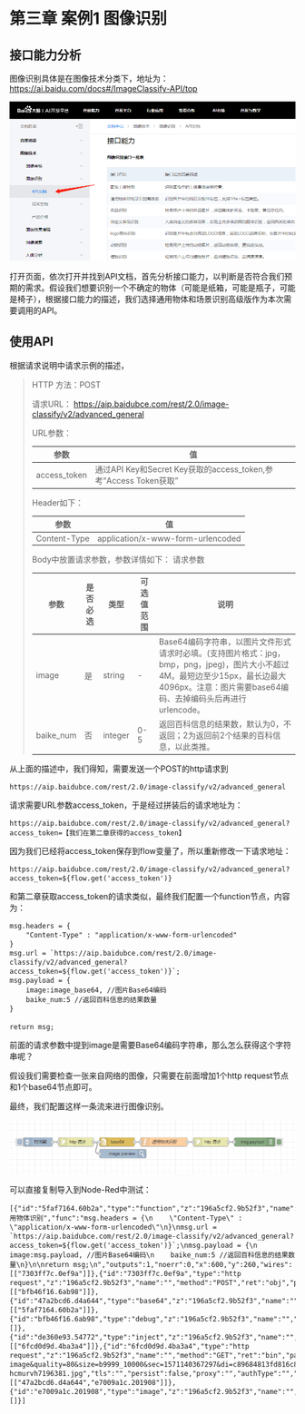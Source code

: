 # 第三章 案例1 图像识别
## 接口能力分析
图像识别具体是在图像技术分类下，地址为：https://ai.baidu.com/docs#/ImageClassify-API/top

![image](https://raw.githubusercontent.com/Samuel-0-0/Node-Red_with_Baidu-AI_API/master/picture/05.png)

打开页面，依次打开并找到API文档，首先分析接口能力，以判断是否符合我们预期的需求。假设我们想要识别一个不确定的物体（可能是纸箱，可能是瓶子，可能是椅子），根据接口能力的描述，我们选择通用物体和场景识别高级版作为本次需要调用的API。

## 使用API
根据请求说明中请求示例的描述，

> HTTP 方法：POST
> 
> 请求URL： https://aip.baidubce.com/rest/2.0/image-classify/v2/advanced_general
> 
> URL参数：
> 
> 参数 | 值
> ---|---
> access_token | 通过API Key和Secret Key获取的access_token,参考“Access Token获取”
> Header如下：
> 
> 参数 | 值
> ---|---
> Content-Type | application/x-www-form-urlencoded
> Body中放置请求参数，参数详情如下：
> 请求参数
> 
> 参数 | 是否必选 | 类型 | 可选值范围 | 说明
> ---|---|---|---|---
> image | 是 | string | - | Base64编码字符串，以图片文件形式请求时必填。(支持图片格式：jpg，bmp，png，jpeg)，图片大小不超过4M。最短边至少15px，最长边最大4096px。注意：图片需要base64编码、去掉编码头后再进行urlencode。
> baike_num | 否 | integer | 0-5 | 返回百科信息的结果数，默认为0，不返回；2为返回前2个结果的百科信息，以此类推。

从上面的描述中，我们得知，需要发送一个POST的http请求到

```
https://aip.baidubce.com/rest/2.0/image-classify/v2/advanced_general
```

请求需要URL参数access_token，于是经过拼装后的请求地址为：

```
https://aip.baidubce.com/rest/2.0/image-classify/v2/advanced_general?access_token=【我们在第二章获得的access_token】
```

因为我们已经将access_token保存到flow变量了，所以重新修改一下请求地址：

```
https://aip.baidubce.com/rest/2.0/image-classify/v2/advanced_general?access_token=${flow.get('access_token')}
```

和第二章获取access_token的请求类似，最终我们配置一个function节点，内容为：

```
msg.headers = {
    "Content-Type" : "application/x-www-form-urlencoded"
}
msg.url = `https://aip.baidubce.com/rest/2.0/image-classify/v2/advanced_general?access_token=${flow.get('access_token')}`;
msg.payload = {
    image:image_base64, //图片Base64编码
    baike_num:5 //返回百科信息的结果数量
}

return msg;

```

前面的请求参数中提到image是需要Base64编码字符串，那么怎么获得这个字符串呢？

假设我们需要检查一张来自网络的图像，只需要在前面增加1个http request节点和1个base64节点即可。

最终，我们配置这样一条流来进行图像识别。

![image](https://raw.githubusercontent.com/Samuel-0-0/Node-Red_with_Baidu-AI_API/master/picture/06.png)

可以直接复制导入到Node-Red中测试：
```
[{"id":"5faf7164.60b2a","type":"function","z":"196a5cf2.9b52f3","name":"通用物体识别","func":"msg.headers = {\n    \"Content-Type\" : \"application/x-www-form-urlencoded\"\n}\nmsg.url = `https://aip.baidubce.com/rest/2.0/image-classify/v2/advanced_general?access_token=${flow.get('access_token')}`;\nmsg.payload = {\n    image:msg.payload, //图片Base64编码\n    baike_num:5 //返回百科信息的结果数量\n}\n\nreturn msg;\n","outputs":1,"noerr":0,"x":600,"y":260,"wires":[["7303ff7c.0ef9a"]]},{"id":"7303ff7c.0ef9a","type":"http request","z":"196a5cf2.9b52f3","name":"","method":"POST","ret":"obj","paytoqs":false,"url":"","tls":"","persist":false,"proxy":"","authType":"","x":760,"y":260,"wires":[["bfb46f16.6ab98"]]},{"id":"47a2bcd6.d4a644","type":"base64","z":"196a5cf2.9b52f3","name":"","action":"","property":"payload","x":440,"y":260,"wires":[["5faf7164.60b2a"]]},{"id":"bfb46f16.6ab98","type":"debug","z":"196a5cf2.9b52f3","name":"","active":true,"tosidebar":true,"console":false,"tostatus":false,"complete":"payload","targetType":"msg","x":910,"y":260,"wires":[]},{"id":"de360e93.54772","type":"inject","z":"196a5cf2.9b52f3","name":"","topic":"","payload":"","payloadType":"date","repeat":"","crontab":"","once":false,"onceDelay":0.1,"x":170,"y":260,"wires":[["6fcd0d9d.4ba3a4"]]},{"id":"6fcd0d9d.4ba3a4","type":"http request","z":"196a5cf2.9b52f3","name":"","method":"GET","ret":"bin","paytoqs":false,"url":"https://timgsa.baidu.com/timg?image&quality=80&size=b9999_10000&sec=1571140367297&di=c89684813fd816c843313217e07feb0d&imgtype=0&src=http%3A%2F%2Fn.sinaimg.cn%2Fsinacn20%2F666%2Fw400h266%2F20180604%2Fb404-hcmurvh7196381.jpg","tls":"","persist":false,"proxy":"","authType":"","x":300,"y":260,"wires":[["47a2bcd6.d4a644","e7009a1c.201908"]]},{"id":"e7009a1c.201908","type":"image","z":"196a5cf2.9b52f3","name":"","width":160,"x":460,"y":300,"wires":[]}]
```
